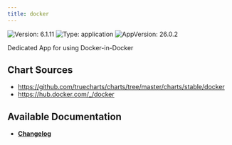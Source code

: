 ```yaml
---
title: docker
---
```


![Version: 6.1.11](https://img.shields.io/badge/Version-6.1.11-informational?style=flat-square) ![Type: application](https://img.shields.io/badge/Type-application-informational?style=flat-square) ![AppVersion: 26.0.2](https://img.shields.io/badge/AppVersion-26.0.2-informational?style=flat-square)

Dedicated App for using Docker-in-Docker

## Chart Sources

- https://github.com/truecharts/charts/tree/master/charts/stable/docker
- https://hub.docker.com/_/docker

## Available Documentation

- [**Changelog**](./CHANGELOG.md)
